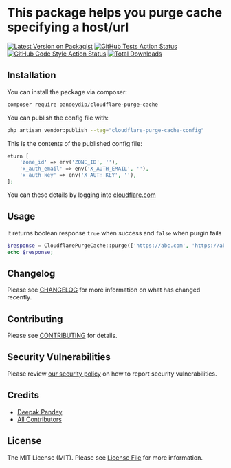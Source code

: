 # This package helps you purge cache specifying a host/url

[![Latest Version on Packagist](https://img.shields.io/packagist/v/pandeydip/cloudflare-purge-cache.svg?style=flat-square)](https://packagist.org/packages/pandeydip/cloudflare-purge-cache)
[![GitHub Tests Action Status](https://img.shields.io/github/workflow/status/pandeydip/cloudflare-purge-cache/run-tests?label=tests)](https://github.com/pandeydip/cloudflare-purge-cache/actions?query=workflow%3Arun-tests+branch%3Amain)
[![GitHub Code Style Action Status](https://img.shields.io/github/workflow/status/pandeydip/cloudflare-purge-cache/Fix%20PHP%20code%20style%20issues?label=code%20style)](https://github.com/pandeydip/cloudflare-purge-cache/actions?query=workflow%3A"Fix+PHP+code+style+issues"+branch%3Amain)
[![Total Downloads](https://img.shields.io/packagist/dt/pandeydip/cloudflare-purge-cache.svg?style=flat-square)](https://packagist.org/packages/pandeydip/cloudflare-purge-cache)

## Installation

You can install the package via composer:

```bash
composer require pandeydip/cloudflare-purge-cache
```


You can publish the config file with:

```bash
php artisan vendor:publish --tag="cloudflare-purge-cache-config"
```

This is the contents of the published config file:

```php
eturn [
    'zone_id' => env('ZONE_ID', ''),
    'x_auth_email' => env('X_AUTH_EMAIL', ''),
    'x_auth_key' => env('X_AUTH_KEY', ''),
];
```
You can these details by logging into [cloudflare.com](https://dash.cloudflare.com/)

## Usage
It returns boolean response `true` when success and `false` when purgin fails

```php
$response = CloudflarePurgeCache::purge(['https://abc.com', 'https://abc.com/test']);
echo $response;
```


## Changelog

Please see [CHANGELOG](CHANGELOG.md) for more information on what has changed recently.

## Contributing

Please see [CONTRIBUTING](CONTRIBUTING.md) for details.

## Security Vulnerabilities

Please review [our security policy](../../security/policy) on how to report security vulnerabilities.

## Credits

- [Deepak Pandey](https://github.com/pandeydip)
- [All Contributors](../../contributors)

## License

The MIT License (MIT). Please see [License File](LICENSE.md) for more information.
